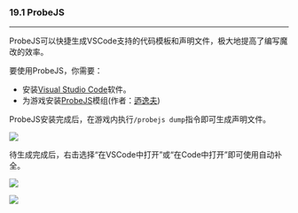 ### 19.1 ProbeJS

----

ProbeJS可以快捷生成VSCode支持的代码模板和声明文件，极大地提高了编写魔改的效率。

要使用ProbeJS，你需要：

- 安装[Visual Studio Code](https://code.visualstudio.com/)软件。
- 为游戏安装[ProbeJS](https://www.curseforge.com/minecraft/mc-mods/probejs)模组(作者：[迺逸夫](https://www.mcmod.cn/author/24214.html))

ProbeJS安装完成后，在游戏内执行`/probejs dump`指令即可生成声明文件。

![](https://m1.miaomc.cn/uploads/20220917_63251cc8b24d0.png)

待生成完成后，右击选择“在VSCode中打开”或“在Code中打开”即可使用自动补全。

![](https://m1.miaomc.cn/uploads/20220917_63251ddc2e745.png)

![](https://m1.miaomc.cn/uploads/20220917_632520ed310b5.png)